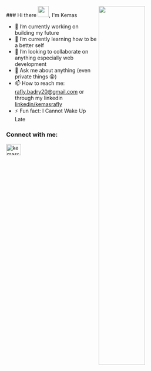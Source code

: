 <img src="https://github.com/oliveira-gabriel/oliveira-gabriel/blob/main/dev.gif?raw=true" width="50%" align="right"/>
### Hi there <img src="https://raw.githubusercontent.com/iampavangandhi/iampavangandhi/master/gifs/Hi.gif" height="30" width="30"/>, I'm Kemas

- 🔭 I’m currently working on building my future
- 🌱 I’m currently learning how to be a better self
- 👯 I’m looking to collaborate on anything especially web development
- 💬 Ask me about anything (even private things 😝)
- 📫 How to reach me: rafly.badry20@gmail.com or through my linkedin [linkedin/kemasrafly](https://www.linkedin.com/in/kemasrafly/)
- ⚡ Fun fact: I Cannot Wake Up Late

<h3 align="left">Connect with me:</h3>
<p align="left">
  <a href="https://www.linkedin.com/in/kemasrafly" target="blank">
    <img align="center" src="https://raw.githubusercontent.com/rahuldkjain/github-profile-readme-generator/master/src/images/icons/Social/linked-in-alt.svg" alt="kemasrafly" height="30" width="40" />
  </a>
</p>

<!-- 
**grandier/grandier** is a ✨ _special_ ✨ repository because its `README.md` (this file) appears on your GitHub profile.

Here are some ideas to get you started:

- 🔭 I’m currently working on ...
- 🌱 I’m currently learning ...
- 👯 I’m looking to collaborate on ...
- 🤔 I’m looking for help with ...
- 💬 Ask me about ...
- 📫 How to reach me: ...
- 😄 Pronouns: ...
- ⚡ Fun fact: ...
 -->
